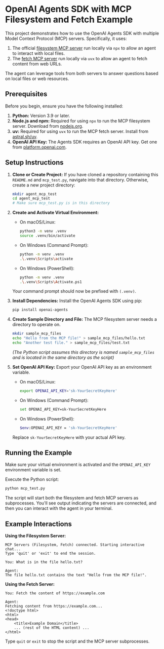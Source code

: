# OpenAI Agents SDK with MCP Filesystem and Fetch Example

This project demonstrates how to use the OpenAI Agents SDK with multiple Model Context Protocol (MCP) servers. Specifically, it uses:
1.  The official [filesystem MCP server](https://github.com/modelcontextprotocol/servers/tree/main/src/filesystem) run locally via `npx` to allow an agent to interact with local files.
2.  The [fetch MCP server](https://github.com/modelcontextprotocol/servers/tree/main/src/fetch) run locally via `uvx` to allow an agent to fetch content from web URLs.

The agent can leverage tools from both servers to answer questions based on local files or web resources.

## Prerequisites

Before you begin, ensure you have the following installed:

1.  **Python:** Version 3.9 or later.
2.  **Node.js and npm:** Required for using `npx` to run the MCP filesystem server. Download from [nodejs.org](https://nodejs.org/).
3.  **uv:** Required for using `uvx` to run the MCP fetch server. Install from [astral.sh/uv](https://astral.sh/uv).
4.  **OpenAI API Key:** The Agents SDK requires an OpenAI API key. Get one from [platform.openai.com](https://platform.openai.com/).

## Setup Instructions

1.  **Clone or Create Project:**
    If you have cloned a repository containing this `README.md` and `mcp_test.py`, navigate into that directory. Otherwise, create a new project directory:
    ```bash
    mkdir agent_mcp_test
    cd agent_mcp_test
    # Make sure mcp_test.py is in this directory
    ```

2.  **Create and Activate Virtual Environment:**
    *   On macOS/Linux:
        ```bash
        python3 -m venv .venv
        source .venv/bin/activate
        ```
    *   On Windows (Command Prompt):
        ```bash
        python -m venv .venv
        .\.venv\Scripts\activate
        ```
    *   On Windows (PowerShell):
        ```bash
        python -m venv .venv
        .\.venv\Scripts\Activate.ps1
        ```
    Your command prompt should now be prefixed with `(.venv)`.

3.  **Install Dependencies:**
    Install the OpenAI Agents SDK using pip:
    ```bash
    pip install openai-agents
    ```

4.  **Create Sample Directory and File:**
    The MCP filesystem server needs a directory to operate on.
    ```bash
    mkdir sample_mcp_files
    echo "Hello from the MCP file!" > sample_mcp_files/hello.txt
    echo "Another test file." > sample_mcp_files/test.txt
    ```
    *(The Python script assumes this directory is named `sample_mcp_files` and is located in the same directory as the script)*

5.  **Set OpenAI API Key:**
    Export your OpenAI API key as an environment variable.
    *   On macOS/Linux:
        ```bash
        export OPENAI_API_KEY='sk-YourSecretKeyHere'
        ```
    *   On Windows (Command Prompt):
        ```bash
        set OPENAI_API_KEY=sk-YourSecretKeyHere
        ```
    *   On Windows (PowerShell):
        ```bash
        $env:OPENAI_API_KEY = 'sk-YourSecretKeyHere'
        ```
    Replace `sk-YourSecretKeyHere` with your actual API key.

## Running the Example

Make sure your virtual environment is activated and the `OPENAI_API_KEY` environment variable is set.

Execute the Python script:

```bash
python mcp_test.py
```

The script will start both the filesystem and fetch MCP servers as subprocesses. You'll see output indicating the servers are connected, and then you can interact with the agent in your terminal.

## Example Interactions

**Using the Filesystem Server:**

```
MCP Servers (Filesystem, Fetch) connected. Starting interactive chat...
Type 'quit' or 'exit' to end the session.

You: What is in the file hello.txt?

Agent:
The file hello.txt contains the text "Hello from the MCP file!".
```

**Using the Fetch Server:**

```
You: Fetch the content of https://example.com

Agent:
Fetching content from https://example.com...
<!doctype html>
<html>
<head>
    <title>Example Domain</title>
    ... (rest of the HTML content) ...
</html>
```

Type `quit` or `exit` to stop the script and the MCP server subprocesses.

